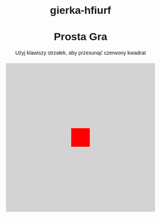# gierka-hfiurf
<!DOCTYPE html>
<html>
<head>
    <title>Prosta Gra</title>
    <style>
        body {
            text-align: center;
            font-family: Arial, sans-serif;
        }
        #gameArea {
            margin: 20px auto;
            width: 400px;
            height: 400px;
            background-color: lightgray;
            position: relative;
        }
        #player {
            width: 50px;
            height: 50px;
            background-color: red;
            position: absolute;
            top: 175px;
            left: 175px;
        }
    </style>
</head>
<body>
    <h1>Prosta Gra</h1>
    <p>Użyj klawiszy strzałek, aby przesunąć czerwony kwadrat</p>
    <div id="gameArea">
        <div id="player"></div>
    </div>
    <script>
        let player = document.getElementById("player");
        let gameArea = document.getElementById("gameArea");
        let step = 10;
        
        document.addEventListener("keydown", function(event) {
            let playerPos = player.getBoundingClientRect();
            let gameAreaPos = gameArea.getBoundingClientRect();
            
            switch(event.key) {
                case "ArrowUp":
                    if (playerPos.top > gameAreaPos.top) 
                        player.style.top = (player.offsetTop - step) + "px";
                    break;
                case "ArrowDown":
                    if (playerPos.bottom < gameAreaPos.bottom) 
                        player.style.top = (player.offsetTop + step) + "px";
                    break;
                case "ArrowLeft":
                    if (playerPos.left > gameAreaPos.left) 
                        player.style.left = (player.offsetLeft - step) + "px";
                    break;
                case "ArrowRight":
                    if (playerPos.right < gameAreaPos.right) 
                        player.style.left = (player.offsetLeft + step) + "px";
                    break;
            }
        });
    </script>
</body>
</html>
